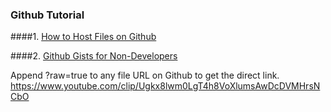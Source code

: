 ### Github Tutorial

####1. [How to Host Files on Github](http://www.labnol.org/internet/free-file-hosting-github/29092/)

####2. [Github Gists for Non-Developers](http://www.labnol.org/internet/github-gist-tutorial/28499/)

Append ?raw=true to any file URL on Github to get the direct link.
https://www.youtube.com/clip/Ugkx8lwm0LgT4h8VoXlumsAwDcDVMHrsNCbO
